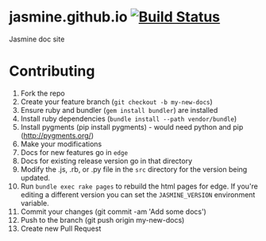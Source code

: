 jasmine.github.io [![Build Status](https://travis-ci.org/jasmine/jasmine.github.io.svg?branch=master)](https://travis-ci.org/jasmine/jasmine.github.io)
=================

Jasmine doc site

Contributing
=================

1. Fork the repo
1. Create your feature branch (`git checkout -b my-new-docs`)
1. Ensure ruby and bundler (`gem install bundler`) are installed
1. Install ruby dependencies (`bundle install --path vendor/bundle`)
1. Install pygments (pip install pygments) - would need python and pip (http://pygments.org/)
1. Make your modifications
 1. Docs for new features go in `edge`
 1. Docs for existing release version go in that directory
 1. Modify the .js, .rb, or .py file in the `src` directory for the version being updated.
 1. Run `bundle exec rake pages` to rebuild the html pages for edge. If you're editing a different version you can set the `JASMINE_VERSION` environment variable.
1. Commit your changes (git commit -am 'Add some docs')
1. Push to the branch (git push origin my-new-docs)
1. Create new Pull Request
